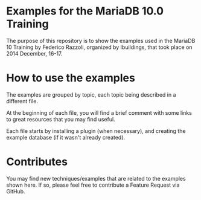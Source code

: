 Examples for the MariaDB 10.0 Training
======================================

The purpose of this repository is to show the examples used in the MariaDB 10 Training by Federico Razzoli,
organized by Ibuildings, that took place on 2014 December, 16-17.

How to use the examples
=======================

The examples are grouped by topic, each topic being described in a different file.

At the beginning of each file, you will find a brief comment with some links to great resources that you may find useful.
	
Each file starts by installing a plugin (when necessary), and creating the example database (if it wasn't already created).

Contributes
===========

You may find new techniques/examples that are related to the examples shown here. If so, please feel free to contribute a Feature Request via GitHub.

